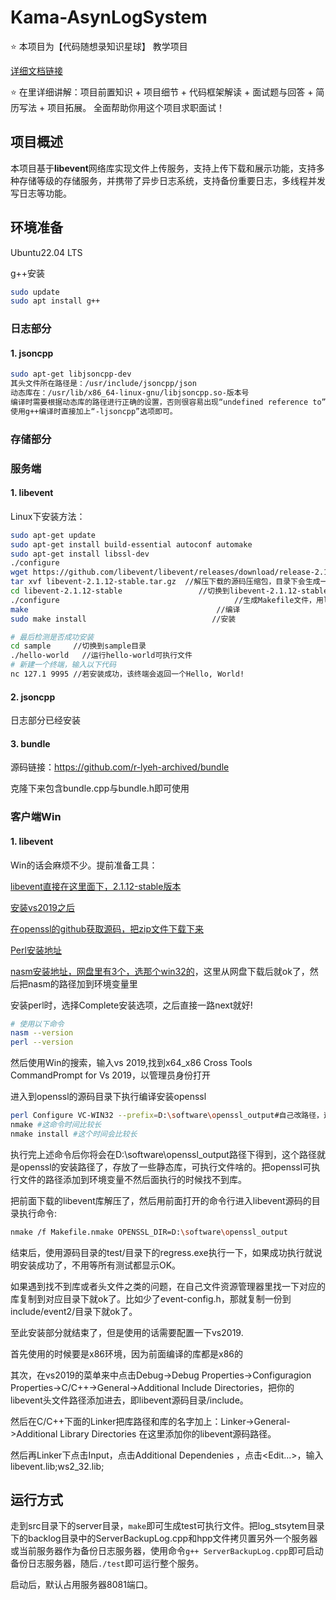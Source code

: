 # Kama-AsynLogSystem

⭐️ 本项目为【代码随想录知识星球】 教学项目

[详细文档链接](https://www.yuque.com/chengxuyuancarl/ipf60h)

⭐️ 在里详细讲解：项目前置知识 + 项目细节 + 代码框架解读 + 面试题与回答 + 简历写法 + 项目拓展。 全面帮助你用这个项目求职面试！

## 项目概述

本项目基于**libevent**网络库实现文件上传服务，支持上传下载和展示功能，支持多种存储等级的存储服务，并携带了异步日志系统，支持备份重要日志，多线程并发写日志等功能。

## 环境准备

Ubuntu22.04 LTS

g++安装

```bash
sudo update
sudo apt install g++
```

### 日志部分

#### 1. jsoncpp

```bash
sudo apt-get libjsoncpp-dev
其头文件所在路径是：/usr/include/jsoncpp/json
动态库在：/usr/lib/x86_64-linux-gnu/libjsoncpp.so-版本号
编译时需要根据动态库的路径进行正确的设置，否则很容易出现“undefined reference to”问题。
使用g++编译时直接加上“-ljsoncpp”选项即可。
```

### 存储部分

### 服务端

#### 1. libevent

Linux下安装方法：

```bash
sudo apt-get update
sudo apt-get install build-essential autoconf automake
sudo apt-get install libssl-dev
./configure
wget https://github.com/libevent/libevent/releases/download/release-2.1.12-stable/libevent-2.1.12-stable.tar.gz
tar xvf libevent-2.1.12-stable.tar.gz  //解压下载的源码压缩包，目录下会生成一个libevent-2.1.12-stable目录
cd libevent-2.1.12-stable                 //切换到libevent-2.1.12-stable目录,(安装步骤可以查看README.md文件)
./configure                                       //生成Makefile文件，用ll Makefile可以看到Makefile文件已生成
make                                          //编译
sudo make install                            //安装

# 最后检测是否成功安装
cd sample     //切换到sample目录
./hello-world   //运行hello-world可执行文件
# 新建一个终端，输入以下代码
nc 127.1 9995 //若安装成功，该终端会返回一个Hello, World!
```

#### 2. jsoncpp

日志部分已经安装

#### 3. bundle

源码链接：https://github.com/r-lyeh-archived/bundle

克隆下来包含bundle.cpp与bundle.h即可使用 

### 客户端Win

#### 1. libevent

Win的话会麻烦不少。提前准备工具：

[libevent直接在这里面下，2.1.12-stable版本](https://libevent.org/)

[安装vs2019之后](https://blog.csdn.net/adminstate/article/details/128939556)

[在openssl的github获取源码，把zip文件下载下来](https://github.com/openssl/openssl)

[Perl安装地址](http://www.ffmpeg.club/libevent.html)

[nasm安装地址，网盘里有3个，选那个win32的](http://www.ffmpeg.club/libevent.html)，这里从网盘下载后就ok了，然后把nasm的路径加到环境变量里

安装perl时，选择Complete安装选项，之后直接一路next就好!

```bash
# 使用以下命令
nasm --version  
perl --version
```

然后使用Win的搜索，输入vs 2019,找到x64_x86 Cross Tools CommandPrompt for Vs 2019，以管理员身份打开

进入到openssl的源码目录下执行编译安装openssl

```bash
perl Configure VC-WIN32 --prefix=D:\software\openssl_output#自己改路径，这个路径是你指定的openssl的安装路径
nmake #这命令时间比较长
nmake install #这个时间会比较长
```

执行完上述命令后你将会在D:\software\openssl_output路径下得到，这个路径就是openssl的安装路径了，存放了一些静态库，可执行文件啥的。把openssl可执行文件的路径添加到环境变量不然后面执行的时候找不到库。

把前面下载的libevent库解压了，然后用前面打开的命令行进入libevent源码的目录执行命令:

```bash
nmake /f Makefile.nmake OPENSSL_DIR=D:\software\openssl_output
```

结束后，使用源码目录的test/目录下的regress.exe执行一下，如果成功执行就说明安装成功了，不用等所有测试都显示OK。

如果遇到找不到库或者头文件之类的问题，在自己文件资源管理器里找一下对应的库复制到对应目录下就ok了。比如少了event-config.h，那就复制一份到include/event2/目录下就ok了。

至此安装部分就结束了，但是使用的话需要配置一下vs2019.

首先使用的时候要是x86环境，因为前面编译的库都是x86的

其次，在vs2019的菜单来中点击Debug->Debug Properties->Configuragion Properties->C/C++->General->Additional Include Directories，把你的libevent头文件路径添加进去，即libevent源码目录/include。

然后在C/C++下面的Linker把库路径和库的名字加上：Linker->General->Additional Library Directories 在这里添加你的libevent源码路径。

然后再Linker下点击Input，点击Additional Dependenies ，点击<Edit...>，输入libevent.lib;ws2_32.lib;

## 运行方式

走到src目录下的server目录，`make`即可生成test可执行文件。把log_stsytem目录下的backlog目录中的ServerBackupLog.cpp和hpp文件拷贝置另外一个服务器或当前服务器作为备份日志服务器，使用命令`g++ ServerBackupLog.cpp`即可启动备份日志服务器，随后`./test`即可运行整个服务。

启动后，默认占用服务器8081端口。



